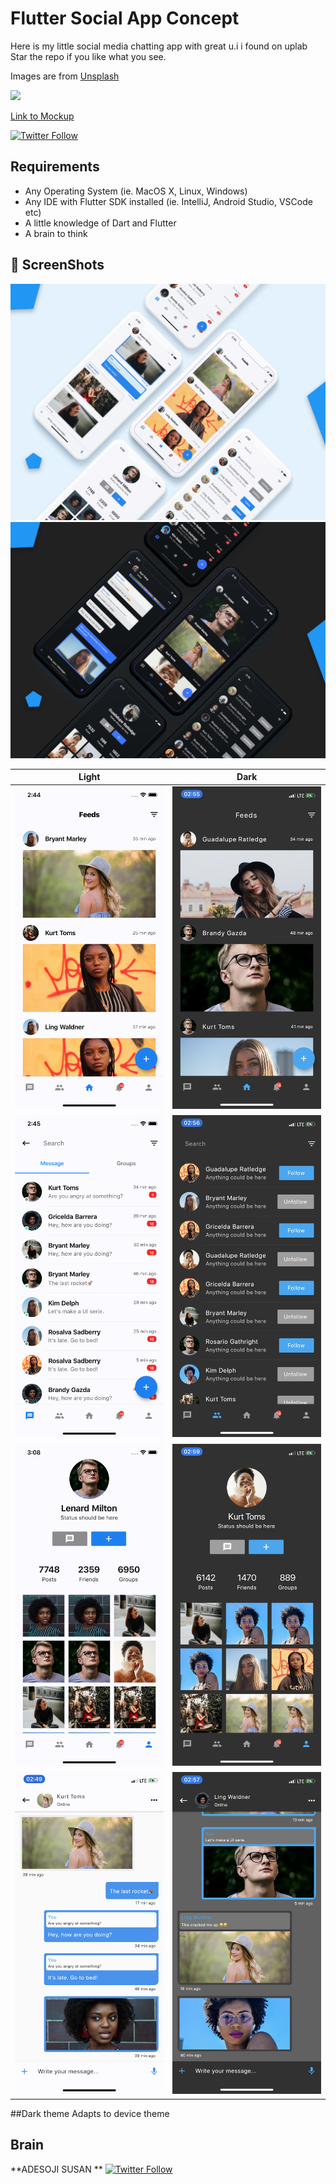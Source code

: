 # Flutter Social App Concept 
Here is my little social media chatting app with great u.i i found on uplab 
Star the repo if you like what you see.


Images are from [Unsplash](https://unsplash.com)

<a href="ss/app.apk"><img src="https://playerzon.com/asset/download.png" width="200"></img></a>

[Link to Mockup](https://www.ls.graphics/free/simple-iphone-x-mockups)

[![Twitter Follow](https://img.shields.io/twitter/follow/adesojisusan.svg?style=social)](https://twitter.com/adesojisusan)

## Requirements
* Any Operating System (ie. MacOS X, Linux, Windows)
* Any IDE with Flutter SDK installed (ie. IntelliJ, Android Studio, VSCode etc)
* A little knowledge of Dart and Flutter
* A brain to think


## 📸 ScreenShots

<img src="ss/1.png"/>
<img src="ss/2.png"/>

| Light| Dark|
|------|-------|
|<img src="ss/3.png" width="400">|<img src="ss/4.png" width="400">|
|<img src="ss/5.png" width="400">|<img src="ss/6.png" width="400">|
|<img src="ss/7.png" width="400">|<img src="ss/8.png" width="400">|
|<img src="ss/9.png" width="400">|<img src="ss/10.png" width="400">|


##Dark theme
Adapts to device theme

## Brain
**ADESOJI SUSAN ** [![Twitter Follow](https://img.shields.io/twitter/follow/adesojisusan.svg?style=social)](https://twitter.com/adesojisusan)
